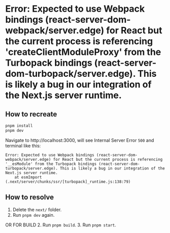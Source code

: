 # Error: Expected to use Webpack bindings (react-server-dom-webpack/server.edge) for React but the current process is referencing 'createClientModuleProxy' from the Turbopack bindings (react-server-dom-turbopack/server.edge). This is likely a bug in our integration of the Next.js server runtime.

## How to recreate

```sh
pnpm install
pnpm dev
```

Navigate to http://localhost:3000, will see Internal Server Error `500` and terminal like this:

```shell
Error: Expected to use Webpack bindings (react-server-dom-webpack/server.edge) for React but the current process is referencing '__esModule' from the Turbopack bindings (react-server-dom-turbopack/server.edge). This is likely a bug in our integration of the Next.js server runtime.
    at esmImport (.next/server/chunks/ssr/[turbopack]_runtime.js:138:79)
```

## How to resolve

1. Delete the `next/` folder.
2. Run `pnpm dev` again.

OR FOR BUILD 2. Run `pnpm build`. 3. Run `pnpm start`.
